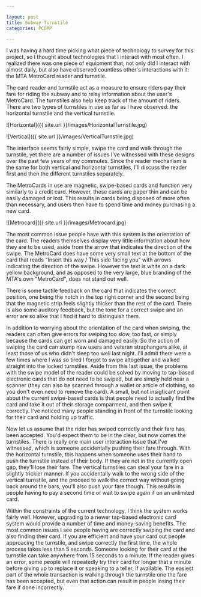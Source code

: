 ```yaml
---

layout: post
title: Subway Turnstile
categories: PCOMP

---
```


I was having a hard time picking what piece of technology to survey for this project, so I thought about technologies that I interact with most often. I realized there was one piece of equipment that, not only did I interact with almost daily, but also have observed countless other's interactions with it: the MTA MetroCard reader and turnstile. 

The card reader and turnstile act as a measure to ensure riders pay their fare for riding the subway and to relay information about the user's MetroCard. The turnstiles also help keep track of the amount of riders. There are two types of turnstiles in use as far as I have observed: the horizontal turnstile and the vertical turnstile. 

![Horizontal]({{ site.url }}/images/HorizontalTurnstile.jpg)

![Vertical]({{ site.url }}/images/VerticalTurnstile.jpg)

The interface seems fairly simple, swipe the card and walk through the turnstile, yet there are a number of issues I've witnessed with these designs over the past few years of my commutes. Since the reader mechanism is the same for both vertical and horizontal turnstiles, I'll discuss the reader first and then the different turnstiles separately.

The MetroCards in use are magnetic, swipe-based cards and function very similarly to a credit card. However, these cards are paper thin and can be easily damaged or lost. This results in cards being disposed of more often than necessary, and users then have to spend time and money purchasing a new card. 

![Metrocard]({{ site.url }}/images/Metrocard.jpg)

The most common issue people have with this system is the orientation of the card. The readers themselves display very little information about how they are to be used, aside from the arrow that indicates the direction of the swipe. The MetroCard does have some very small text at the bottom of the card that reads "Insert this way / This side facing you" with arrows indicating the direction of the swipe. However the text is white on a dark yellow background, and as opposed to the very large, blue branding of the MTA's own "MetroCard", does not stand out well.  

There is some tactile feedback on the card that indicates the correct position, one being the notch in the top right corner and the second being that the magnetic strip feels slightly thicker than the rest of the card. There is also some auditory feedback, but the tone for a correct swipe and an error are so alike that I find it hard to distinguish them.

In addition to worrying about the orientation of the card when swiping, the readers can often give errors for swiping too slow, too fast, or simply because the cards can get worn and damaged easily. So the action of swiping the card can stump new users and veteran straphangers alike, at least those of us who didn't sleep too well last night. I'll admit there were a few times where I was so tired I forgot to swipe altogether and walked straight into the locked turnstiles. Aside from this last issue, the problems with the swipe model of the reader could be solved by moving to tap-based electronic cards that do not need to be swiped, but are simply held near a scanner (they can also be scanned through a wallet or article of clothing, so you don't even need to remove the card). A small, but not insigficant point about the current swipe-based cards is that people need to actually find the card and take it out of their storage comparment, and then swipe it correctly. I've noticed many people standing in front of the turnstile looking for their card and holding up traffic.

Now let us assume that the rider has swiped correctly and their fare has been accepted. You'd expect them to be in the clear, but now comes the turnstiles. There is really one main user interaction issue that I've witnessed, which is someone accidentally pushing their fare through. With the horizontal turnstile, this happens when someone uses their hand to push the turnstile instead of their body. If they are not in the currently open gap, they'll lose their fare. The vertical turnstiles can steal your fare in a slightly trickier manner. If you accidentally walk to the wrong side of the vertical turnstile, and the proceed to walk the correct way without going back around the bars, you'll also push your fare though. This results in people having to pay a second time or wait to swipe again if on an unlimited card. 

Within the constraints of the current technology, I think the system works fairly well. However, upgrading to a newer tap-based electronic card system would provide a number of time and money-saving benefits. The most common issues I see people having are correctly swiping the card and also finding their card. If you are efficient and have your card out people approacing the turnstile, and swipe correctly the first time, the whole process takes less than 5 seconds. Someone looking for their card at the turnstile can take anywhere from 15 seconds to a minute. If the reader gives an error, some people will repeatedly try their card for longer that a minute before giving up to replace it or speaking to a teller, if available. The easiest part of the whole transaction is walking through the turnstile one the fare has been accepted, but even that action can result in people losing their fare if done incorrectly. 
